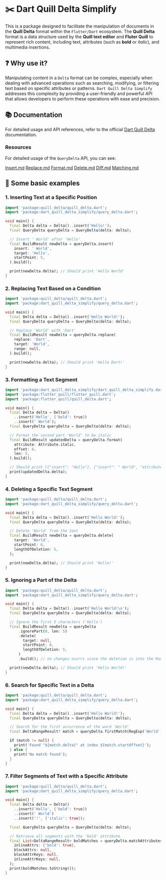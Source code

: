 # ✂️ Dart Quill Delta Simplify

This is a package designed to facilitate the manipulation of documents in the **Quill Delta** format within the `Flutter/Dart` ecosystem. The **Quill Delta** format is a data structure used by the **Quill text editor** and **Fluter Quill** to represent rich content, including text, attributes (such as **bold** or _italic_), and multimedia insertions.

## ❓ Why use it?

Manipulating content in a `Delta` format can be complex, especially when dealing with advanced operations such as searching, modifying, or filtering text based on specific attributes or patterns. `Dart Quill Delta Simplify` addresses this complexity by providing a user-friendly and powerful API that allows developers to perform these operations with ease and precision.

## 📚 Documentation

For detailed usage and API references, refer to the official [Dart Quill Delta](https://github.com/FlutterQuill/dart-quill-delta?tab=readme-ov-file#-dart-quill-delta) documentation.

### Resources

For detailed usage of the `QueryDelta` API, you can see:

[Insert.md](https://github.com/FlutterQuill/dart-quill-delta-simplify/blob/master/documentation/insert.md)
[Replace.md](https://github.com/FlutterQuill/dart-quill-delta-simplify/blob/master/documentation/replace.md)
[Format.md](https://github.com/FlutterQuill/dart-quill-delta-simplify/blob/master/documentation/format.md)
[Delete.md](https://github.com/FlutterQuill/dart-quill-delta-simplify/blob/master/documentation/delete.md)
[Diff.md](https://github.com/FlutterQuill/dart-quill-delta-simplify/blob/master/documentation/diff.md)
[Matching.md](https://github.com/FlutterQuill/dart-quill-delta-simplify/blob/master/documentation/matching.md)

## 📖 Some basic examples

### 1. Inserting Text at a Specific Position

```dart
import 'package:quill_delta/quill_delta.dart';
import 'package:dart_quill_delta_simplify/query_delta.dart';

void main() {
  final Delta delta = Delta()..insert('Hello!');
  final QueryDelta queryDelta = QueryDelta(delta: delta);

  // Insert ' World' after 'Hello'
  final BuildResult newDelta = queryDelta.insert(
    insert: ' World',
    target: 'Hello',
    startPoint: 5,
  ).build();

  print(newDelta.delta); // Should print 'Hello World'
}
```

### 2. Replacing Text Based on a Condition

```dart
import 'package:quill_delta/quill_delta.dart';
import 'package:dart_quill_delta_simplify/query_delta.dart';

void main() {
  final Delta delta = Delta()..insert('Hello World!');
  final QueryDelta queryDelta = QueryDelta(delta: delta);

  // Replace 'World' with 'Dart'
  final BuildResult newDelta = queryDelta.replace(
    replace: 'Dart',
    target: 'World',
    range: null,
  ).build();

  print(newDelta.delta); // Should print 'Hello Dart!'
}
```

### 3. Formatting a Text Segment

```dart
import 'package:dart_quill_delta_simplify/dart_quill_delta_simplify.dart';
import 'package:flutter_quill/flutter_quill.dart';
import 'package:flutter_quill/quill_delta.dart';

void main() {
  final Delta delta = Delta()
    ..insert('Hello', {'bold': true})
    ..insert(' World');
  final QueryDelta queryDelta = QueryDelta(delta: delta);

  // Format the second part 'World' to be italic
  final BuildResult updatedDelta = queryDelta.format(
    attribute: Attribute.italic,
    offset: 6,
    len: 5,
  ).build();

  // Should print [{"insert": "Hello"}, {"insert": " World", "attributes": {"italic": true}}] 
  print(updatedDelta.delta); 
}
```

### 4. Deleting a Specific Text Segment

```dart
import 'package:quill_delta/quill_delta.dart';
import 'package:dart_quill_delta_simplify/query_delta.dart';

void main() {
  final Delta delta = Delta()..insert('Hello World!');
  final QueryDelta queryDelta = QueryDelta(delta: delta);

  // Delete 'World' from the text
  final BuildResult newDelta = queryDelta.delete(
    target: 'World',
    startPoint: 6,
    lengthOfDeletion: 5,
  );

  print(newDelta.delta); // Should print 'Hello!'
}
```

### 5. Ignoring a Part of the Delta

```dart
import 'package:quill_delta/quill_delta.dart';
import 'package:dart_quill_delta_simplify/query_delta.dart';

void main() {
  final Delta delta = Delta()..insert('Hello World!\n');
  final QueryDelta queryDelta = QueryDelta(delta: delta);

  // Ignore the first 5 characters ('Hello')
  final BuildResult newDelta = queryDelta
      .ignorePart(0, len: 5)
      .delete(
        target: null,
        startPoint: 0,
        lengthOfDeletion: 5,
      )
      .build(); // no changes ocurrs since the deletion is into the Range of the Ignore Part

  print(newDelta.delta); // Should print 'Hello World!'
}
```

### 6. Search for Specific Text in a Delta

```dart
import 'package:quill_delta/quill_delta.dart';
import 'package:dart_quill_delta_simplify/query_delta.dart';

void main() {
  final Delta delta = Delta()..insert('Hello World!');
  final QueryDelta queryDelta = QueryDelta(delta: delta);

  // Search for the first occurrence of the word 'World'
  final DeltaRangeResult? match = queryDelta.firstMatch(RegExp('World'), null, operationIndex: 0);

  if (match != null) {
    print('Found "${match.delta}" at index ${match.startOffset}');
  } else {
    print('No match found');
  }
}
```

### 7. Filter Segments of Text with a Specific Attribute

```dart
import 'package:quill_delta/quill_delta.dart';
import 'package:dart_quill_delta_simplify/query_delta.dart';

void main() {
  final Delta delta = Delta()
    ..insert('Hello', {'bold': true})
    ..insert(' World')
    ..insert('!', {'italic': true});

  final QueryDelta queryDelta = QueryDelta(delta: delta);

  // Retrieve all segments with the 'bold' attribute
  final List<DeltaRangeResult> boldMatches = queryDelta.matchAttributes(
    inlineAttrs: {'bold': true},
    blockAttrs: null,
    blockAttrKeys: null,
    inlineAttrKeys: null,
  );
  print(boldMatches.toString());
}
```

